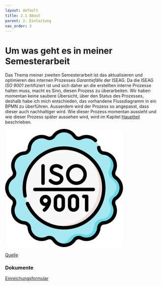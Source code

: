 ```yaml
---
layout: default
title: 2.1 About
parent: 2. Einleitung
nav_order: 3
---
```


# Um was geht es in meiner Semesterarbeit

Das Thema meiner zweiten Semesterarbeit ist das aktualisieren und optimieren des internen Prozesses *Garantiefälle* der ISEAG. Da die ISEAG *ISO 9001* zertifiziert ist und sich daher an die erstellten interne Prozesse halten muss, macht es Sinn, diesen Prozess zu überarbeiten. Wir haben momentan keine saubere Übersicht, über den Status des Prozesses, deshalb habe ich mich entschieden, das vorhandene Flussdiagramm in ein BPMN zu überführen. Ausserdem wird der Prozess so angepasst, dass dieser auch nachhaltiger wird. Wie dieser Prozess momentan aussieht und wie dieser Prozess später aussehen wird, wird im Kapitel [Hauptteil](../Hauptteil/index.md) beschrieben.

![ISO9001](../../ressources/bilder/rsz_quality-control.png)

[Quelle](../Quellenverzeichnis/index.md#ISO-9001)


### Dokumente

[Einreichungsformular](..\..\ressources\dokumente\Einreichungsformular_Dennis_Buathong_2_Semester_1.0.pdf)